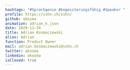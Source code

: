 ```yaml
---
hashtags: "#Sprachgenie #begeisterungsfähig #Speaker "
profile: https://vshn.ch/vshn/
github: akosma
animation: adrian_k.json
date: 2020-11-24
title: Adrian Kosmaczewski
alias: Adrian
function: Product Owner
mail: adrian.kosmaczewski@vshn.ch
twitter: akosma
linkedin: akosma
isClosed: true
---
```

